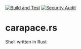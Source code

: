[![Build and Test](https://github.com/netromdk/carapace.rs/workflows/Build%20and%20Test/badge.svg)](https://github.com/netromdk/carapace.rs/actions)
[![Security Audit](https://github.com/netromdk/carapace.rs/workflows/Security%20audit/badge.svg)](https://github.com/netromdk/carapace.rs/actions)

# carapace.rs
Shell written in Rust
